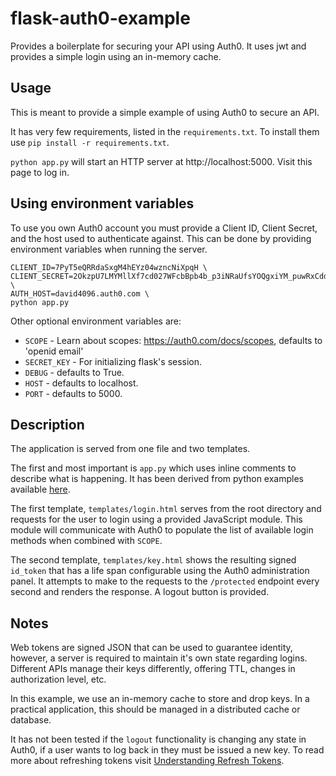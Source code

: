 # flask-auth0-example
Provides a boilerplate for securing your API using Auth0. It uses jwt and provides a simple login using an in-memory cache.

## Usage

This is meant to provide a simple example of using Auth0 to secure an API.

It has very few requirements, listed in the `requirements.txt`. To install them use `pip install -r requirements.txt`.

`python app.py` will start an HTTP server at http://localhost:5000. Visit this page to log in.

## Using environment variables

To use you own Auth0 account you must provide a Client ID, Client Secret, and the host used to authenticate against. This can be done by providing environment variables when running the server.

    
    CLIENT_ID=7PyT5eQRRdaSxgM4hEYz04wzncNiXpqH \
    CLIENT_SECRET=2OkzpU7LMYMllXf7cd027WFcbBpb4b_p3iNRaUfsYOQgxiYM_puwRxCddCRy_RtV \
    AUTH_HOST=david4096.auth0.com \
    python app.py

Other optional environment variables are:

* `SCOPE` - Learn about scopes: https://auth0.com/docs/scopes, defaults to 'openid email'
* `SECRET_KEY` - For initializing flask's session.
* `DEBUG` - defaults to True.
* `HOST` - defaults to localhost.
* `PORT` - defaults to 5000.

## Description

The application is served from one file and two templates.

The first and most important is `app.py` which uses inline comments to describe what is happening. It has been derived
from python examples available [here](https://auth0.com/docs/quickstart/backend/python).

The first template, `templates/login.html` serves from the root directory and requests for the user to login using
a provided JavaScript module. This module will communicate with Auth0 to populate the list of available login methods 
when combined with `SCOPE`.

The second template, `templates/key.html` shows the resulting signed `id_token` that has a life span configurable using
the Auth0 administration panel. It attempts to make to the requests to the `/protected` endpoint every second and renders the response. A logout button is provided.

## Notes

Web tokens are signed JSON that can be used to guarantee identity, however, a server is required to maintain it's own state regarding logins. Different APIs manage their keys differently, offering TTL, changes in authorization level, etc.

In this example, we use an in-memory cache to store and drop keys. In a practical application, this should be managed in a distributed cache or database.

It has not been tested if the `logout` functionality is changing any state in Auth0, if a user wants to log back in they must be issued a new key. To read more about refreshing tokens visit [Understanding Refresh Tokens](https://auth0.com/learn/refresh-tokens/).